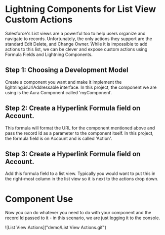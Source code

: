 # Lightning Components for List View Custom Actions

Salesforce's List views are a powerful too to help users organize and navigate to records. Unfortunately, the only actions they support are the standard Edit Delete, and Change Owner.
While it is impossible to add actions to this list, we can be clever and expose custom actions using Formula Fields and Lightning Components.

## Step 1: Choosing a Development Model

Create a component you want and make it implement the lightning:isUrlAddressable interface. In this project, the component we are using is the Aura Component called 'myComponent'.

## Step 2: Create a Hyperlink Formula field on Account.

This formula will format the URL for the component mentioned above and pass the record Id as a parameter to the component itself. In this project, the formula field is on Account and is called 'Action'.


## Step 3: Create a Hyperlink Formula field on Account.

Add this formula field to a list view. Typically you would want to put this in the right-most column in the list view so it is next to the actions drop down.

# Component Use

Now you can do whatever you need to do with your component and the record Id passed to it - in this scenario, we are just logging it to the console.

![List View Actions]("demo/List View Actions.gif")